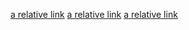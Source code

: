 [a relative link](01-General_info.md)
[a relative link](02-Get_started.md)
[a relative link](03-Configure_test_projects.md)
